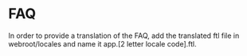 # FAQ

In order to provide a translation of the FAQ, add the translated ftl file in webroot/locales and name it app.[2 letter locale code].ftl.

<!---
Or if we switch to using separate files for the FAQ:
In order to provide a translation of the FAQ, add the translated ftl file in webroot/faq/locales and name it faq.[2 letter locale code].ftl.
-->